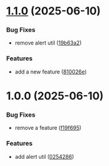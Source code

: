 # [1.1.0](https://github.com/LiubavaL/semantic-release-test/compare/v1.0.0...v1.1.0) (2025-06-10)


### Bug Fixes

* remove alert util ([19b63a2](https://github.com/LiubavaL/semantic-release-test/commit/19b63a27996cc659d8a456957fda9c25b15177fe))


### Features

* add a new feature ([810026e](https://github.com/LiubavaL/semantic-release-test/commit/810026e6ba3fff70d9232da9409b6dc89cb792c2))

# 1.0.0 (2025-06-10)


### Bug Fixes

* remove a feature ([f19f695](https://github.com/LiubavaL/semantic-release-test/commit/f19f6950a61ea184c6887a5804aeb3b28d03625a))


### Features

* add alert util ([0254286](https://github.com/LiubavaL/semantic-release-test/commit/02542865350bfc12e10488866f02e1cad18748df))
